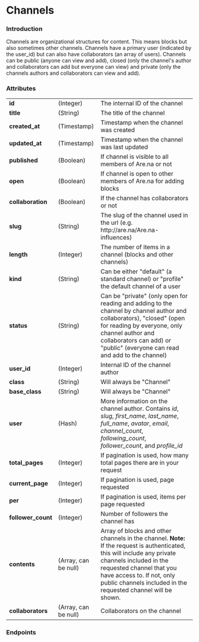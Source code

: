 # Channels

### Introduction

Channels are organizational structures for content. This means blocks but also sometimes other channels. Channels have a primary user (indicated by the user_id) but can also have collaborators (an array of users). Channels can be public (anyone can view and add), closed (only the channel's author and collaborators can add but everyone can view) and private (only the channels authors and collaborators can view and add).

### Attributes
<table>
  <tbody>
    <tr>
      <td><b>id</b></td>
      <td>(Integer)</td>
      <td>The internal ID of the channel</td>
    </tr>
    <tr>
      <td><b>title</b></td>
      <td>(String)</td>
      <td>The title of the channel</td>
    </tr>
    <tr>
      <td><b>created_at</b></td>
      <td>(Timestamp)</td>
      <td>Timestamp when the channel was created</td>
    </tr>
    <tr>
      <td><b>updated_at</b></td>
      <td>(Timestamp)</td>
      <td>Timestamp when the channel was last updated</td>
    </tr>
    <tr>
      <td><b>published</b></td>
      <td>(Boolean)</td>
      <td>If channel is visible to all members of Are.na or not</td>
    </tr>
    <tr>
      <td><b>open</b></td>
      <td>(Boolean)</td>
      <td>If channel is open to other members of Are.na for adding blocks</td>
    </tr>
    <tr>
      <td><b>collaboration</b></td>
      <td>(Boolean)</td>
      <td>If the channel has collaborators or not</td>
    </tr>
    <tr>
      <td><b>slug</b></td>
      <td>(String)</td>
      <td>
        The slug of the channel used in the url (e.g.
        http://are.na/Are.na-influences)
      </td>
    </tr>
    <tr>
      <td><b>length</b></td>
      <td>(Integer)</td>
      <td>The number of items in a channel (blocks and other channels)</td>
    </tr>
    <tr>
      <td><b>kind</b></td>
      <td>(String)</td>
      <td>
        Can be either "default" (a standard channel) or "profile" the default
        channel of a user
      </td>
    </tr>
    <tr>
      <td><b>status</b></td>
      <td>(String)</td>
      <td>
        Can be "private" (only open for reading and adding to the channel by
        channel author and collaborators), "closed" (open for reading by
        everyone, only channel author and collaborators can add) or "public"
        (everyone can read and add to the channel)
      </td>
    </tr>
    <tr>
      <td><b>user_id</b></td>
      <td>(Integer)</td>
      <td>Internal ID of the channel author</td>
    </tr>
    <tr>
      <td><b>class</b></td>
      <td>(String)</td>
      <td>Will always be "Channel"</td>
    </tr>
    <tr>
      <td><b>base_class</b></td>
      <td>(String)</td>
      <td>Will always be "Channel"</td>
    </tr>
    <tr>
      <td><b>user</b></td>
      <td>(Hash)</td>
      <td>
        More information on the channel author. Contains <i>id</i>, <i>slug</i>,
        <i>first_name</i>, <i>last_name</i>, <i>full_name</i>, <i>avatar</i>,
        <i>email</i>, <i>channel_count</i>, <i>following_count</i>,
        <i>follower_count</i>, and <i>profile_id</i>
      </td>
    </tr>
    <tr>
      <td><b>total_pages</b></td>
      <td>(Integer)</td>
      <td>
        If pagination is used, how many total pages there are in your request
      </td>
    </tr>
    <tr>
      <td><b>current_page</b></td>
      <td>(Integer)</td>
      <td>If pagination is used, page requested</td>
    </tr>
    <tr>
      <td><b>per</b></td>
      <td>(Integer)</td>
      <td>If pagination is used, items per page requested</td>
    </tr>
    <tr>
      <td><b>follower_count</b></td>
      <td>(Integer)</td>
      <td>Number of followers the channel has</td>
    </tr>
    <tr>
      <td><b>contents</b></td>
      <td>(Array, can be null)</td>
      <td>
        Array of blocks and other channels in the channel. <b>Note:</b> If the
        request is authenticated, this will include any private channels
        included in the requested channel that you have access to. If not, only
        public channels included in the requested channel will be shown.
      </td>
    </tr>
    <tr>
      <td><b>collaborators</b></td>
      <td>(Array, can be null)</td>
      <td>Collaborators on the channel</td>
    </tr>
  </tbody>
</table>

### Endpoints
